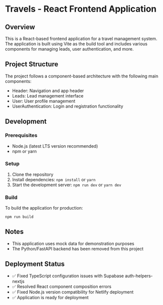 # Travels - React Frontend Application

## Overview
This is a React-based frontend application for a travel management system. The application is built using Vite as the build tool and includes various components for managing leads, user authentication, and more.

## Project Structure
The project follows a component-based architecture with the following main components:
- Header: Navigation and app header
- Leads: Lead management interface
- User: User profile management
- UserAuthentication: Login and registration functionality

## Development

### Prerequisites
- Node.js (latest LTS version recommended)
- npm or yarn

### Setup
1. Clone the repository
2. Install dependencies: `npm install` or `yarn`
3. Start the development server: `npm run dev` or `yarn dev`

### Build
To build the application for production:
```
npm run build
```

## Notes
- This application uses mock data for demonstration purposes
- The Python/FastAPI backend has been removed from this project

## Deployment Status
- ✅ Fixed TypeScript configuration issues with Supabase auth-helpers-nextjs
- ✅ Resolved React component composition errors
- ✅ Fixed Node.js version compatibility for Netlify deployment
- ✅ Application is ready for deployment